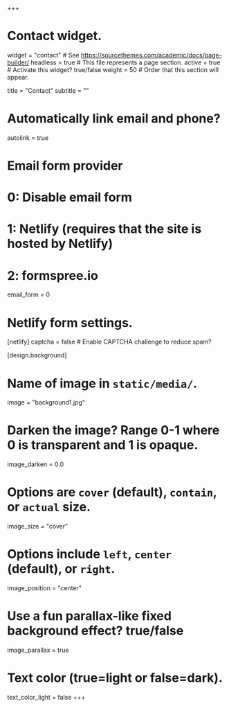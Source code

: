 +++
# Contact widget.
widget = "contact"  # See https://sourcethemes.com/academic/docs/page-builder/
headless = true  # This file represents a page section.
active = true  # Activate this widget? true/false
weight = 50  # Order that this section will appear.

title = "Contact"
subtitle = ""

# Automatically link email and phone?
autolink = true

# Email form provider
#   0: Disable email form
#   1: Netlify (requires that the site is hosted by Netlify)
#   2: formspree.io
email_form = 0

# Netlify form settings.
[netlify]
  captcha = false  # Enable CAPTCHA challenge to reduce spam?

[design.background]
  # Name of image in `static/media/`.
  image = "background1.jpg"
  # Darken the image? Range 0-1 where 0 is transparent and 1 is opaque.
  image_darken = 0.0
  #  Options are `cover` (default), `contain`, or `actual` size.
  image_size = "cover"
  # Options include `left`, `center` (default), or `right`.
  image_position = "center"
  # Use a fun parallax-like fixed background effect? true/false
  image_parallax = true
  # Text color (true=light or false=dark).
  text_color_light = false
+++
